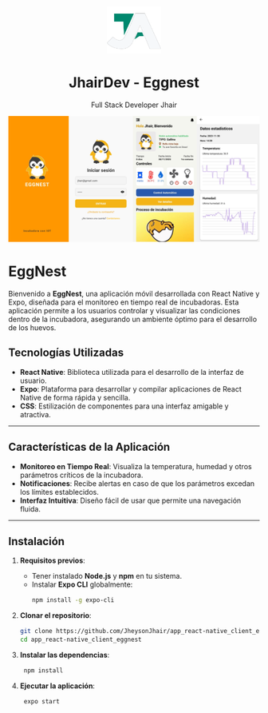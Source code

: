 <div align="center">
    <a href="https://github.com/JheysonJhair/app_react-native_client_eggnest">
      <img src="public/Logo.png" width="108px" />
    </a>
    <h1>JhairDev - Eggnest</h1>
    <p align="center">
        Full Stack Developer Jhair
    </p>
</div>

![Preview](public/preview.png)

# EggNest

Bienvenido a **EggNest**, una aplicación móvil desarrollada con React Native y Expo, diseñada para el monitoreo en tiempo real de incubadoras. Esta aplicación permite a los usuarios controlar y visualizar las condiciones dentro de la incubadora, asegurando un ambiente óptimo para el desarrollo de los huevos.

## Tecnologías Utilizadas

- **React Native**: Biblioteca utilizada para el desarrollo de la interfaz de usuario.
- **Expo**: Plataforma para desarrollar y compilar aplicaciones de React Native de forma rápida y sencilla.
- **CSS**: Estilización de componentes para una interfaz amigable y atractiva.

---

## Características de la Aplicación

- **Monitoreo en Tiempo Real**: Visualiza la temperatura, humedad y otros parámetros críticos de la incubadora.
- **Notificaciones**: Recibe alertas en caso de que los parámetros excedan los límites establecidos.
- **Interfaz Intuitiva**: Diseño fácil de usar que permite una navegación fluida.

---

## Instalación

1. **Requisitos previos**:
   - Tener instalado **Node.js** y **npm** en tu sistema.
   - Instalar **Expo CLI** globalmente:
     ```bash
     npm install -g expo-cli
     ```

2. **Clonar el repositorio**:
   ```bash
   git clone https://github.com/JheysonJhair/app_react-native_client_eggnest.git
   cd app_react-native_client_eggnest

2. **Instalar las dependencias**:
   ```bash
    npm install

2. **Ejecutar la aplicación**:
   ```bash
    expo start
